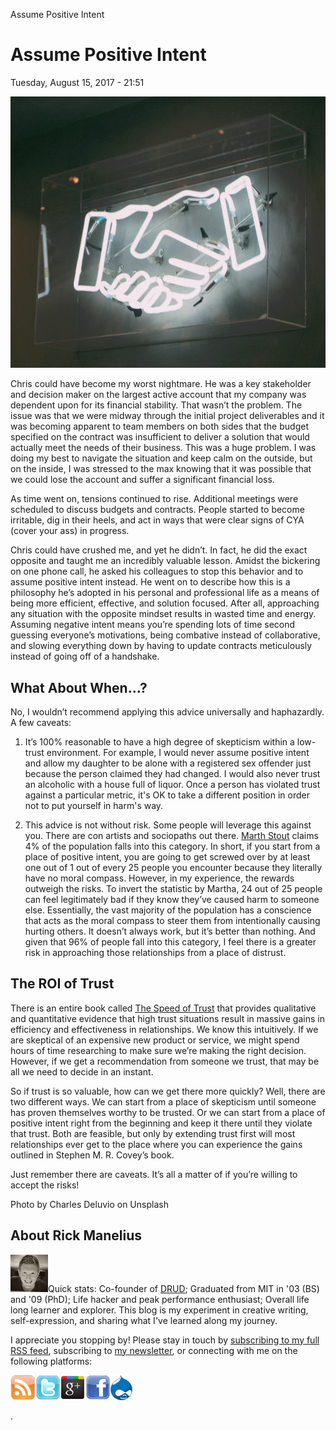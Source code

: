 Assume Positive Intent

# Assume Positive Intent

Tuesday, August 15, 2017 - 21:51

![Neon light hand shake](../_resources/b349834cf8f5a96244348c075681427f.png)

Chris could have become my worst nightmare. He was a key stakeholder and decision maker on the largest active account that my company was dependent upon for its financial stability. That wasn’t the problem. The issue was that we were midway through the initial project deliverables and it was becoming apparent to team members on both sides that the budget specified on the contract was insufficient to deliver a solution that would actually meet the needs of their business. This was a huge problem. I was doing my best to navigate the situation and keep calm on the outside, but on the inside, I was stressed to the max knowing that it was possible that we could lose the account and suffer a significant financial loss.

As time went on, tensions continued to rise. Additional meetings were scheduled to discuss budgets and contracts. People started to become irritable, dig in their heels, and act in ways that were clear signs of CYA (cover your ass) in progress.

Chris could have crushed me, and yet he didn’t. In fact, he did the exact opposite and taught me an incredibly valuable lesson. Amidst the bickering on one phone call, he asked his colleagues to stop this behavior and to assume positive intent instead. He went on to describe how this is a philosophy he’s adopted in his personal and professional life as a means of being more efficient, effective, and solution focused. After all, approaching any situation with the opposite mindset results in wasted time and energy. Assuming negative intent means you’re spending lots of time second guessing everyone’s motivations, being combative instead of collaborative, and slowing everything down by having to update contracts meticulously instead of going off of a handshake.

## What About When…?

No, I wouldn’t recommend applying this advice universally and haphazardly. A few caveats:

1) It’s 100% reasonable to have a high degree of skepticism within a low-trust environment. For example, I would never assume positive intent and allow my daughter to be alone with a registered sex offender just because the person claimed they had changed. I would also never trust an alcoholic with a house full of liquor. Once a person has violated trust against a particular metric, it's OK to take a different position in order not to put yourself in harm's way.

2) This advice is not without risk. Some people will leverage this against you. There are con artists and sociopaths out there. [Marth Stout](https://www.amazon.com/Sociopath-Next-Door-Martha-Stout/dp/0767915828) claims 4% of the population falls into this category. In short, if you start from a place of positive intent, you are going to get screwed over by at least one out of 1 out of every 25 people you encounter because they literally have no moral compass. However, in my experience, the rewards outweigh the risks. To invert the statistic by Martha, 24 out of 25 people can feel legitimately bad if they know they’ve caused harm to someone else. Essentially, the vast majority of the population has a conscience that acts as the moral compass to steer them from intentionally causing hurting others. It doesn’t always work, but it’s better than nothing. And given that 96% of people fall into this category, I feel there is a greater risk in approaching those relationships from a place of distrust.

## The ROI of Trust

There is an entire book called [The Speed of Trust](https://www.amazon.com/Speed-Trust-Thing-Changes-Everything/dp/B005F1QAH6/ref=sr_1_2?ie=UTF8&qid=1502854718&sr=8-2&keywords=speed+of+trust) that provides qualitative and quantitative evidence that high trust situations result in massive gains in efficiency and effectiveness in relationships. We know this intuitively. If we are skeptical of an expensive new product or service, we might spend hours of time researching to make sure we’re making the right decision. However, if we get a recommendation from someone we trust, that may be all we need to decide in an instant.

So if trust is so valuable, how can we get there more quickly? Well, there are two different ways. We can start from a place of skepticism until someone has proven themselves worthy to be trusted. Or we can start from a place of positive intent right from the beginning and keep it there until they violate that trust. Both are feasible, but only by extending trust first will most relationships ever get to the place where you can experience the gains outlined in Stephen M. R. Covey’s book.

Just remember there are caveats. It’s all a matter of if you’re willing to accept the risks!

Photo by Charles Deluvio on Unsplash

##  About Rick Manelius

![](../_resources/f85e41421892ba2d65379fb310022372.jpg)Quick stats: Co-founder of [DRUD](http://www.drud.com/); Graduated from MIT in '03 (BS) and '09 (PhD); Life hacker and peak performance enthusiast; Overall life long learner and explorer. This blog is my experiment in creative writing, self-expression, and sharing what I've learned along my journey.

I appreciate you stopping by! Please stay in touch by [subscribing to my full RSS feed](http://rickmanelius.com/rss.xml), subscribing to [my newsletter](http://eepurl.com/fpIkI), or connecting with me on the following platforms:

[![rss.png](../_resources/81fa706a38a3fbd09cd4b3b05c957e5a.png)](http://rickmanelius.com/rss.xml)[![twitter.png](../_resources/07bdeac204e5742962957f0dec78a33d.png)](http://twitter.com/rickmanelius)[![google-plus.png](../_resources/20d644e8848054bf3c3966420070fd4f.png)](https://plus.google.com/115195293128312655112?rel=author)[![facebook.png](../_resources/a5c7c4f0da47d2384986b6e19e0ed2ad.png)](http://www.facebook.com/rickmanelius)[![drupal.png](../_resources/b213d08ae32421efcdff43d9ffe7a354.png)](http://drupal.org/user/680072/)

.